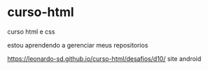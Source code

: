 # curso-html
 curso html e css

 estou aprendendo a gerenciar meus repositorios

 https://leonardo-sd.github.io/curso-html/desafios/d10/    site android
